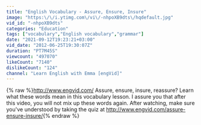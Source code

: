 ```yaml
---
title: "English Vocabulary - Assure, Ensure, Insure"
image: "https:\/\/i.ytimg.com\/vi\/-nhpoXB9dts\/hqdefault.jpg"
vid_id: "-nhpoXB9dts"
categories: "Education"
tags: ["vocabulary","English vocabulary","grammar"]
date: "2021-09-12T19:23:21+03:00"
vid_date: "2012-06-25T19:30:07Z"
duration: "PT7M45S"
viewcount: "497070"
likeCount: "7140"
dislikeCount: "124"
channel: "Learn English with Emma [engVid]"
---
```

{% raw %}<a rel="nofollow" target="blank" href="http://www.engvid.com/">http://www.engvid.com/</a> Assure, ensure, insure, reassure? Learn what these words mean in this vocabulary lesson. I assure you that after this video, you will not mix up these words again. After watching, make sure you've understood by taking the quiz at <a rel="nofollow" target="blank" href="http://www.engvid.com/assure-ensure-insure/">http://www.engvid.com/assure-ensure-insure/</a>{% endraw %}
